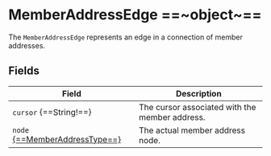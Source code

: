 # MemberAddressEdge ==~object~==

The `MemberAddressEdge` represents an edge in a connection of member addresses.

## Fields

| Field                            | Description                                             |
|----------------------------------|---------------------------------------------------------|
| `cursor` {==String!==}            | The cursor associated with the member address.          |
| `node` [{==MemberAddressType==}](MemberAddressType.md)   | The actual member address node. |


